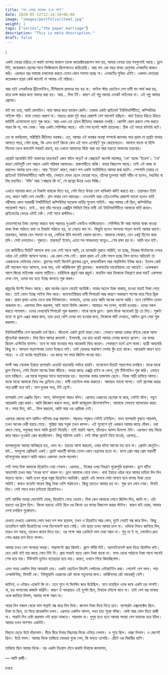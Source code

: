 ```yaml
---
title: "দ্যা পেপার ম্যারেজ (১ম পর্ব)"
date: 2020-05-12T12:14:34+06:00
image: "images/portfolio/item1.jpg"
weight: 1
tags: ["series","the paper marriage"]
description: "This is meta description."
draft: false
---
```

১

একটা মেয়ের চরিত্রে যে কয়টা ব্যাপার থাকলে তাকে ক্যারেক্টারেরলেস বলা হয়, আমার ভেতর তার সবগুলোই আছে। ড্রাগ নিই, কয়েকজন ছেলের সাথে ফিজিক্যাল রিলেশানেও জড়িয়েছি। আর গত এক বছর যাবত রেগুলার এসকর্টের কাজও করি। এরপরও ভদ্র সমাজে চলাফেরা করতে তেমন কোন সমস্যা হচ্ছে না। এসকর্টের সুবিধা এটাই। একদম ভেতরের কয়েকজন ছাড়া কেউ জানেই না আমার এই পরিচয়। 

আর তাই এসকর্টদের ট্রিটমেন্টটাও, টিপিক্যাল প্রসদের মত হয় না। ফাইফ স্টার হোটেলে বেশ দামী মদ সার্ভ করা হয়, বারে ডান্স করার জন্য অফার করা হয়। আর… লিভ ইট। কারণ এই গল্প আমার এসকর্ট লাইফের না। এই গল্প আমার প্রেমের।   

বাই দ্যা ওয়ে, আমি জেসমিন। বাবা আদর করে ডাকেন জেসি। ঢাকায় একটা প্রাইভেট ইউনিভার্সিটিতে, কম্পিউটার সাইন্সে পড়ি। মাথা নেহাত খারাপ না। অন্ততঃ প্রথম দুই বছর রেজাল্ট বেশ ভালোই হচ্ছিল। থার্ড ইয়ারে উঠতে উঠতে কাহিনী এলোমেলো হতে শুরু করে। আর এখন তো চোখে রীতিমত অন্ধকার দেখছি। কোর্সটা কোন রকমে শেষ করতে পারব কি না, গড নোজ। আর একটা সেমিস্টার আছে। ওটা শেষ হলেই আমি ব্যাচেলর। ঠিক এই সময়ে ঘটনাটা ঘটে। 

তো যা বলছিলাম, পরিস্থিতি রীতিমত ভয়ঙ্কর। তো, আমার এই ভয়ঙ্কর অবস্থা সম্পর্কে জানবার পরে প্রথম যে প্রশ্নটা মাথায় আসতে পারে, সেটা হচ্ছে, কি এমন হল? কিংবা কেন এই পথে এসেছি? গুড কোয়েসচেন। আসলে বাংলা বা হিন্দি সিনেমা দেখে কমবেশি সবারই ধারণা, হয় এখানে আমাদের বিক্রি করা হয় আর নয়তো অভাবের তাড়নায়।

হোয়াট অ্যাবাউট মি? অভাবের তাড়নায়? কোন ফাঁদে পড়ে? না স্বেচ্ছায়? অনেস্ট অ্যান্সার, ‘নো’ অ্যান্ড 'ইয়েস'। ‘নো' কারণ মোটামুটি বেশ সচ্ছল একটা পরিবার আমাদের। রাজশাহীতে থাকি। বাবার বিজনেস আছে। তাই এই কাজ না করলেও আমার চলে যেত। আর 'ইয়েস' কারণ, দারুণ পশ একটা ফ্যামিলিতে আমার জন্ম হয়নি। স্পেশালি ঢাকার যে প্রাইভেট ইউনিভার্সিটিতে আমি পড়ি, সেখানে যেমন ছেলে মেয়েরা পড়ে, তাঁদের তুলনায় আমি গরীব না হলেও, মধ্যবিত্ত বা নিম্ন মধ্যবিত্ত। 'ফাঁদ' আর 'স্বেচ্ছায় কি না', সে প্রশ্নের উত্তর এখন দিচ্ছি।

এখানে পড়াবার জন্য যে টাকাটা বাবাকে দিতে হয়, সেটা দিতে উনার বেশ খানিকটা কষ্টই করতে হয়। তারপরও তিনি দেন, কারণ আমি বেশ মেধাবী। প্লাস বাবার বেশ আদরের। এসএসসি আর এইচএসসির রেজাল্ট ভালো হলেও ভর্তি পরীক্ষায় কোন সরকারী ইন্সটিটিউটে কম্পিউটার সায়েন্সে ভর্তির সুযোগ পাইনি। আর আমার গোঁ ছিল, কম্পিউটার সায়েন্সেই পড়ব। তাই… বাবা তাঁর সাধ্যের এক্সট্রিম লিমিটে গিয়ে দামী এই ইউনিভার্সিটিতে আমাকে ভর্তি করেন। প্রাইভেটের ভেতর এটাই বেষ্ট। সেই সাথে কস্টলিও। 

ডোনেশানের টাকা যোগাড় করতে বাবা সম্ভবতঃ দুএকটা এফডিও ভাঙ্গিয়েছেন। সেমিস্টার ফি আর আমার থাকা খাওয়া বাবদ টাকা পাঠাতে বাবা যে টাকাটা পাঠাতে হয়, তা নেহাত কম না। কিছুটা হলেও সমস্যায় পড়েন বলেই আমার ধারণা। তারপরও, আমার যেন সমস্যা না হয়, সেদিকে উনি ভালোই খেয়াল রাখেন। আমাকে বোঝান, যেন একটু হিসেব করে চলি। সেটা চলতামও। শুরুতে। তারপর? ইয়েস, এতো সব সাবধানতা সত্ত্বেও…শেষ রক্ষা হয় না। আমি বখে যাই।

তো কাহিনীতে ফিরি? আসলে বাবা এবং সেই সাথে আমি, যে ব্যাপারটা বুঝতে পারিনি, তা হচ্ছে, নিজের স্ট্যাটাসের ওপরে ওঠার এই চেষ্টাটা আসলে অনন্ত। এর কোন শেষ নেই। প্রথম প্রথম এই চেষ্টা সফল হচ্ছে ফিল হলেও অচিরেই তা একজনকে দোটানায় ফেলে। ক্লাসের সবাই বিদেশি ব্র্যান্ডের ড্রেস, কসমেটিকস আর পারফিউম ইউজ করে। ইভেন কেউ চটি স্যান্ডেল পড়ে আসলে, দেখা যায়, ওটা অরিজিনাল গুচি ব্র্যান্ডের। কথাবার্তায় সাহেবিয়ানা তো আছেই। একেকজন আসে জিরো মাইলেজ ওয়ালা গাড়ীতে। চারিদিকে প্রাচুর্য আর প্রাচুর্য। কতদিন আর নিজেকে নিয়ন্ত্রণে রাখা যায়? একসময় দেখা গেল, ওদের মত হতে ইচ্ছে জাগতে শুরু করল।

প্রাচুর্যের উল্টো দিকও আছে। প্রায় অর্ধেক ছেলে মেয়েই অ্যাডিক্ট। বাবার অঢেল টাকা থাকায়, চাওয়া মাত্রই টাকা পেয়ে যায়। তাই যেমন ইচ্ছে লাইফ লিড করে। ক্যাফেটেরিয়ায় দামী সিগারেট আর কারণে অকারণে পাশের বারে গিয়ে ড্রিঙ্ক করা। প্রথম প্রথম এদের দেখে নাক সিটকাতাম। ভাবতাম, এদের চেয়ে আমি অনেক ভালো আছি। তবে বেশিদিন তেমন থাকলাম না। একসময় ফিল করলাম, আই অ্যাম ফিলিং জেলাস। আমারও শখ চাপল, বনেদি হওয়ার। ওদের নকল করতে লাগলাম। ওদের দেখাদেখি সিগারেট শুরু করলাম। মাঝে মাঝে ড্রাগ। প্রথম দিকে অনেকেই ফ্রি তে দিত। শুরুটা যতো না ড্রাগ এঞ্জয় করার জন্য, তার চেয়ে বেশি ওদের মত হওয়ার জন্য, নিজেকে স্মার্ট দেখাতে, আমিও ড্রাগ নেয়া শুরু করলাম।

ইউনিভার্সিটির বেশ কয়েকটা ডর্ম ছিল। পাঁচতলা একটা ফ্ল্যাট ভাড়া নেয়া। সেখানে আমরা ঢাকার বাইরে থেকে আসা স্টুডেন্টরা থাকতাম। দিবা ছিল আমার রুমমেট। ইনফ্যাক্ট, ওর হাত ধরেই আমার নেশার জগতে প্রবেশ। ওর বাবার রিয়েল এস্টেটের ব্যাবসা। তবে মা মারা যাওয়ার পরে আরেকটা বিয়ে করেন। সেকারণে ডর্মে এসে থাকা। ছাত্রী আহামরি কিছু না। আসলে পড়াশোনার তেমন ইচ্ছেও নাই। তাই বোধহয় সারাক্ষণ নেশায় বুঁদ হয়ে থাকে। আরেকটা কারণ হতে পারে। ও এই ডর্মের সাপ্লাইয়ার। ওর কাছে সব সময় জিনিস পাওয়া যায়।

ফার্স্ট আর সেকেন্ড ইয়ারে ব্যাপারটা এতোটা বাড়াবাড়ি পর্যায়ে যায়নি। মনোযোগ দিয়েই পড়াশোনা চলছিল। মাঝে মাঝে ড্রাগ নিলেও, সেটা নিতাম মাসের টাকা বাঁচিয়ে। বাবার কাছে এক্সট্রা চাইব না ভেবে, দুটা টিউশানিও শুরু করি। এভাবে চলে যাচ্ছিল। এর মাঝে সবুজের সাথে অ্যাফেয়ার হয়। বড়লোক বাবার হ্যান্ডসাম ছেলে। নিজে গাড়ী চালিয়ে আসত। মাঝে মাঝে আমাকে নিয়ে লঙ ড্রাইভে যেত। দামী হোটেলে লাঞ্চ করাতো। আমারও ভালো লাগত। তাই প্রপোজ করার পরে রাজী হয়ে যাই। মাস দুয়েক পরে, উই স্লেপ্ট। 

ব্যাপারটা বেশ এঞ্জয়িং ছিল। ফলে, ঘটনাগুলো আরও ঘটল। এরপরে এধরনের ছেলেরা যা করে, সেটাই ঘটল। নতুন আরেকটা প্রেম করল। আমি জিজ্ঞেস করলে বলত, জাস্ট ক্যাজুয়াল রিলেশানশিপ। আমাকে সেভাবে অ্যাভয়েড করত না। সময় দিত, বাট… ফিল করতাম, আমি আর ওর প্রেমিকা নেই। 

এরপরে জেদের বসে আমিও পার্টনার চেঞ্জ করলাম। সম্ভবতঃ সবুজও সেটাই চাইছিল। যখন ব্যাপারটা বুঝতে পারলাম, তখন অনেক দেরী হয়য়ে গেছে। সুপ্রিয়া আর সবুজ তখন কাপল। এই সুযোগে দুই একজন আমার কাছে ঘেঁষল। ওরা জেনে গেছে, সবুজের সাথে আমি ফ্ল্যাটে গিয়েছি। তাই যারাই আসে, তাঁদেরও আসল উদ্দেশ্য ঐটা। এরপরও বাছ বিচার করে আরও দুএকটা প্রেম করেছিলাম। কিন্তু পরিণাম একই। সেই ফাঁকা ফ্ল্যাটে নিয়ে যাওয়া, এরপরে... 

ব্যাপারগুলো আমার অনিচ্ছায় হত, এমন না। হয়তো আশা করতাম, এবার ঘটনা আগের মত হবে না। প্রেমটা জেনুইন। বাট… সবগুলো প্রেমিকই একই। ফ্ল্যাট পরবর্তী ঘটনায় তেমন কোন হেরফের হতো না। ফলে প্রেম আর প্রেম পরবর্তী ঘটনাগুলোর কারণে আমি আরও একদফা ভেঙ্গে পড়লাম। 

সেই সময় দিবা আমাকে হিরোইন নেয়া শেখাল। এরপরে… নিজের ওপর নিয়ন্ত্রণ পুরোপুরি হারালাম। ড্রাগ ঘটিত অভ্যাসটা তখন আর 'শখের বসে’ থাকল না। ড্রাগ আমাকে পেয়ে বসল। থার্ড ইয়ারে ওঠার পরে আমার চাহিদা দিন দিন বাড়তে থাকে। আমি তখন পুরো দস্তুর হিরোইন অ্যাডিক্ট। প্রায়ই এটা লাগবে সেটা লাগবে বলে বাসায় টাকা চেয়ে পাঠাই। বাবাও যতোটা পারেন কিছু টাকা বেশি পাঠাতেন। কিন্তু তাতেও আমার হত না। শুরু হল লোন নেয়া। দিবাই দিত। সেই সাথে যখন চাইতাম হিরোইনও।

তাই আর্থিক অবস্থা যেমনটাই হোক, হিরোইন পেয়ে যেতাম। দিবা কেন আমাকে লোনে জিনিস দিত, জানি না। এটা হয়তো ওর ট্র্যাপ ছিল। কিংবা হয়তো এটাই ছিল ওর কিংবা ওর বসের বিজনেস করার স্টাইল। কারণ যাই হোক, আমার নেশা চলছিল পুরোদমে।  

দেখতে দেখতে একসময় লোন যখন দশ লাখ ছাড়াল, তখন ও হিরোইন আর লোন, দুটো দেয়াই বন্ধ করে দিল। কিন্তু ততোদিনে আমি হিরোইনের ওপর ডিপেন্ডেন্ট হয়ে গেছি। ওটা ছাড়া তখন আমার চলে না। ওদিকে দিবাও জানিয়ে দিল, তারও বস আছে, তাকেও জবাব দিতে হয়। ওর পক্ষে আর ক্রেডিটে মাল দেয়া সম্ভব না। শুধু তা ই না, লোনটাও দ্রুত শোধ করার চাপ দিতে লাগল। 

আমার তখন বেশ অসহায় অবস্থা। সারাক্ষণই প্রায় ঝিমাই। ক্লাস ফাঁকি দিই। অ্যাসাইনমেন্ট জমা দিতে হিমসিম খাই। হেন কেউ নাই যার কাছে লোন নিই নি। প্রায় সময়ই হাতে কোন টাকা থাকে না। বাসা থেকে পাঠানো টাকা সাথে সাথেই শেষ হয়ে যায়। টিউশানি দুটোও হাতছাড়া হয়ে যায়। কারণ, ওখানে গিয়ে ঝিমাচ্ছিলাম।

এমন সময় একদিন দিবা অফারটা দেয়। একটা হোটেলে বিদেশি গেস্টদের এন্টারটেইন করা। পেমেন্ট বেশ ভাল। পার এনকাউন্টার, ফিফটি কে। ইউজুয়ালি এধরনের রেট থাকে নতুনদের জন্য। ভার্জিনদের রেট আরেকটু বেশি।

জানিনা, ও এটারও এজেন্ট কি না। তবে শুনে গা ঘিনঘিন করে উঠেছিল। মনে হয়েছিল ওকে কষে একটা চড় লাগাই। না, চড় লাগানোর কাজটা করিনি। কারণ ঐ অবস্থায়ও এই হুশটা ছিল, দিবাকে চটানো যাবে না। তাই বেশ ভদ্র ভাষায় ওকে জানিয়ে দিলাম, আমার পক্ষে সম্ভব না।

পরের দিন সকাল থেকে মাল সাপ্লাই বন্ধ করে দিল দিবা। জানাল টাকা দিয়ে নিতে হবে। ব্যাপারটা এক্সপেক্টেড ছিল। টাকা যা ছিল, তা দিয়ে কয়েকদিন চলল। এরপরে একদিন আসল, যখন হাত পুরো ফাঁকা। কেউ আর লোন দিতে রাজী না। সারাটা দিন চেষ্টা করলাম ওটা ছাড়া থাকতে। পারলাম না। দুপুর হতে হতে আমার অবস্থা বেশ ভয়ানক হয়ে উঠল। আমার তখন অপশান একটাই।

বিছানা ছেড়ে উঠে দাঁড়ালাম। ধীরে ধীরে দিবার বিছানার দিকে এগিয়ে গেলাম। ও শুয়ে ছিল। ধাক্কা দিলাম। ও জেগেই ছিল। উঠে বসল। আমার দিকে তাকিয়ে বোধহয় বুঝে গেল, কি বলতে এসেছি। ঠোঁটে ওর বিজয়ীর হাসি। 

তাকিয়ে ছিল আমার দিকে। বড় একটা নিঃশ্বাস টেনে কথাটা দিবাকে জানালাম, 

— আমি রাজী।


চলবে